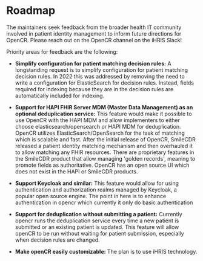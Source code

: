 # Roadmap

The maintainers seek feedback from the broader health IT community involved in patient identity management to inform future directions for OpenCR. Please reach out on the OpenCR channel on the iHRIS Slack!

Priority areas for feedback are the following:

* **Simplify configuration for patient matching decision rules:** A longstanding request is to simplify configuration for patient matching decision rules. In 2022 this was addressed by removing the need to write a configuration for ElasticSearch for decision rules. Instead, fields required for indexing because they are in the decision rules are automatically included for indexing.

* **Support for HAPI FHIR Server MDM (Master Data Management) as an optional deduplication service:** This feature would make it possible to use OpenCR with the HAPI MDM and allow implementers to either choose elasticsearch/opensearch or HAPI MDM for deduplication. OpenCR utilizes ElasticSearch/OpenSearch for the task of matching which is scalable and fast. After the initial release of OpenCR, SmileCDR released a patient identity matching mechanism and then overhauled it to allow matching any FHIR resources. There are proprietary features in the SmileCDR product that allow managing 'golden records', meaning to promote fields as authoritative. OpenCR has an open source UI which does not exist in the HAPI or SmileCDR products.

* **Support Keycloak and similar:** This feature would allow for using authentication and authorization realms managed by Keycloak, a popular open source engine. The point in here is to enhance authentication in opencr which currently it only do basic authentication

* **Support for deduplication without submitting a patient:** Currently opencr runs the deduplication service every time a new patient is submitted or an existing patient is updated. This feature will allow openCR to be run without waiting for patient submission, especially when decision rules are changed.

* **Make openCR easily customizable:** The plan is to use iHRIS technology.

